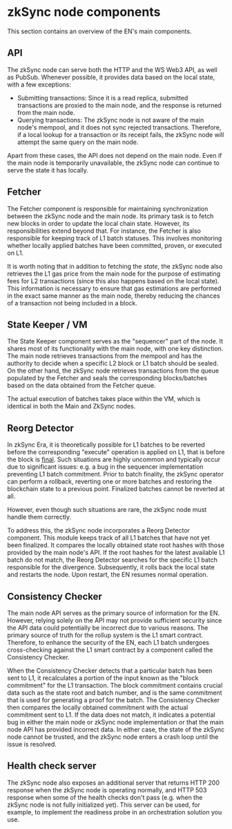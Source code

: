 # zkSync node components

This section contains an overview of the EN's main components.

## API

The zkSync node can serve both the HTTP and the WS Web3 API, as well as PubSub. Whenever possible, it provides data
based on the local state, with a few exceptions:

- Submitting transactions: Since it is a read replica, submitted transactions are proxied to the main node, and the
  response is returned from the main node.
- Querying transactions: The zkSync node is not aware of the main node's mempool, and it does not sync rejected
  transactions. Therefore, if a local lookup for a transaction or its receipt fails, the zkSync node will attempt the
  same query on the main node.

Apart from these cases, the API does not depend on the main node. Even if the main node is temporarily unavailable, the
zkSync node can continue to serve the state it has locally.

## Fetcher

The Fetcher component is responsible for maintaining synchronization between the zkSync node and the main node. Its
primary task is to fetch new blocks in order to update the local chain state. However, its responsibilities extend
beyond that. For instance, the Fetcher is also responsible for keeping track of L1 batch statuses. This involves
monitoring whether locally applied batches have been committed, proven, or executed on L1.

It is worth noting that in addition to fetching the _state_, the zkSync node also retrieves the L1 gas price from the
main node for the purpose of estimating fees for L2 transactions (since this also happens based on the local state).
This information is necessary to ensure that gas estimations are performed in the exact same manner as the main node,
thereby reducing the chances of a transaction not being included in a block.

## State Keeper / VM

The State Keeper component serves as the "sequencer" part of the node. It shares most of its functionality with the main
node, with one key distinction. The main node retrieves transactions from the mempool and has the authority to decide
when a specific L2 block or L1 batch should be sealed. On the other hand, the zkSync node retrieves transactions from
the queue populated by the Fetcher and seals the corresponding blocks/batches based on the data obtained from the
Fetcher queue.

The actual execution of batches takes place within the VM, which is identical in both the Main and ZkSync nodes.

## Reorg Detector

In zkSync Era, it is theoretically possible for L1 batches to be reverted before the corresponding "execute" operation
is applied on L1, that is before the block is [final][finality]. Such situations are highly uncommon and typically occur
due to significant issues: e.g. a bug in the sequencer implementation preventing L1 batch commitment. Prior to batch
finality, the zkSync operator can perform a rollback, reverting one or more batches and restoring the blockchain state
to a previous point. Finalized batches cannot be reverted at all.

However, even though such situations are rare, the zkSync node must handle them correctly.

To address this, the zkSync node incorporates a Reorg Detector component. This module keeps track of all L1 batches that
have not yet been finalized. It compares the locally obtained state root hashes with those provided by the main node's
API. If the root hashes for the latest available L1 batch do not match, the Reorg Detector searches for the specific L1
batch responsible for the divergence. Subsequently, it rolls back the local state and restarts the node. Upon restart,
the EN resumes normal operation.

[finality]: https://era.zksync.io/docs/dev/developer-guides/finality.html

## Consistency Checker

The main node API serves as the primary source of information for the EN. However, relying solely on the API may not
provide sufficient security since the API data could potentially be incorrect due to various reasons. The primary source
of truth for the rollup system is the L1 smart contract. Therefore, to enhance the security of the EN, each L1 batch
undergoes cross-checking against the L1 smart contract by a component called the Consistency Checker.

When the Consistency Checker detects that a particular batch has been sent to L1, it recalculates a portion of the input
known as the "block commitment" for the L1 transaction. The block commitment contains crucial data such as the state
root and batch number, and is the same commitment that is used for generating a proof for the batch. The Consistency
Checker then compares the locally obtained commitment with the actual commitment sent to L1. If the data does not match,
it indicates a potential bug in either the main node or zkSync node implementation or that the main node API has
provided incorrect data. In either case, the state of the zkSync node cannot be trusted, and the zkSync node enters a
crash loop until the issue is resolved.

## Health check server

The zkSync node also exposes an additional server that returns HTTP 200 response when the zkSync node is operating
normally, and HTTP 503 response when some of the health checks don't pass (e.g. when the zkSync node is not fully
initialized yet). This server can be used, for example, to implement the readiness probe in an orchestration solution
you use.
